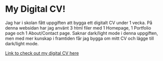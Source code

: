 # My Digital CV!

Jag har i skolan fått uppgiften att bygga ett digitalt CV under 1 vecka. På denna websidan har jag använt 3 html filer med 1 Homepage, 1 Portfolio page och 1 About/Contact page.
Saknar dark/light mode i denna uppgiften, men med mer kunskap i framtiden får jag bygga om mitt CV och lägge till dark/light mode.

[Link to check out my digital CV here](https://sillen00.github.io/Digital-CV/)
